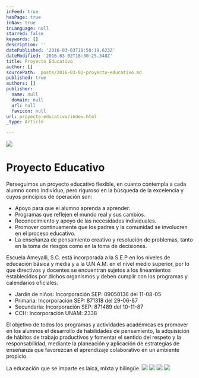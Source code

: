 ```yaml
---
inFeed: true
hasPage: true
inNav: true
inLanguage: null
starred: false
keywords: []
description: ''
datePublished: '2016-03-03T19:50:19.623Z'
dateModified: '2016-03-02T18:30:25.348Z'
title: Proyecto Educativo
author: []
sourcePath: _posts/2016-03-02-proyecto-educativo.md
published: true
authors: []
publisher:
  name: null
  domain: null
  url: null
  favicon: null
url: proyecto-educativo/index.html
_type: Article

---
```

![](https://the-grid-user-content.s3-us-west-2.amazonaws.com/12e8ce3b-e147-4ee0-ad26-39167fa62384.jpg)

# Proyecto Educativo

Perseguimos un proyecto educativo flexible, en cuanto contempla a cada alumno como individuo, pero riguroso en la búsqueda de la excelencia y cuyos principios de operación son: 

* Apoyo para que el alumno aprenda a aprender.
* Programas que reflejen el mundo real y sus cambios.
* Reconocimiento y apoyo de las necesidades individuales.
* Promover continuamente que los padres y la comunidad se involucren en el proceso educativo.
* La enseñanza de pensamiento creativo y resolución de problemas, tanto en la toma de riesgos como en la toma de decisiones. 

Escuela Ameyalli, S.C. está incorporada a la S.E.P en los niveles de educación básica y media y a la U.N.A.M. en el nivel medio superior, por lo que directivos y docentes se encuentran sujetos a los lineamientos establecidos por dichos organismos y deben cumplir con los programas y calendarios oficiales. 

* Jardín de niños:
Incorporación SEP: 09050136 del 11-08-05
* Primaria: 
Incorporación SEP: 871318 del 29-06-87
* Secundaria: 
Incorporación SEP: 871489 del 10-11-87
* CCH: 
Incorporación UNAM: 2338 

El objetivo de todos los programas y actividades académicas es promover en los alumnos el desarrollo de habilidades de pensamiento, la adquisición de hábitos de trabajo productivos y fomentar el sentido del respeto y la responsabilidad, mediante la planeación y aplicación de estrategias de enseñanza que favorezcan el aprendizaje colaborativo en un ambiente propicio. 

La educación que se imparte es laica, mixta y bilingüe.
![](https://the-grid-user-content.s3-us-west-2.amazonaws.com/b01f38f2-d5cf-4970-b129-9cc648e3e336.jpg)
![](https://the-grid-user-content.s3-us-west-2.amazonaws.com/0fb18acd-b27a-4674-bd42-81771498d5b7.jpg)
![](https://the-grid-user-content.s3-us-west-2.amazonaws.com/13aeb0b5-2cf6-4d6a-b443-5df9c3c1621e.jpg)
![](https://the-grid-user-content.s3-us-west-2.amazonaws.com/e73e8c11-fc64-4217-b1c4-1a0fa0d46194.jpg)